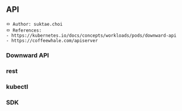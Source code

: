 ## API

```
ㅁ Author: suktae.choi
ㅁ References:
- https://kubernetes.io/docs/concepts/workloads/pods/downward-api
- https://coffeewhale.com/apiserver
```

### Downward API

### rest

### kubectl

### SDK